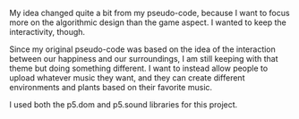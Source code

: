 My idea changed quite a bit from my pseudo-code, because I want to focus more on the algorithmic design than the game aspect. I wanted to keep the interactivity, though. 

Since my original pseudo-code was based on the idea of the interaction between our happiness and our surroundings, I am still keeping with that theme but doing something different. I want to instead allow people to upload whatever music they want, and they can create different environments and plants based on their favorite music.

I used both the p5.dom and p5.sound libraries for this project.
